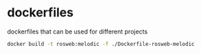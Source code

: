 # dockerfiles

dockerfiles that can be used for different projects

```bash
docker build -t rosweb:melodic -f ./Dockerfile-rosweb-melodic
```
